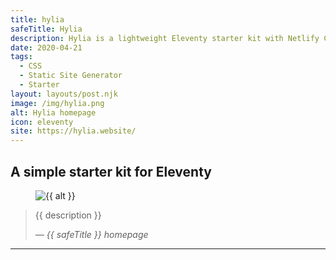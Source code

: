 ```yaml
---
title: hylia
safeTitle: Hylia
description: Hylia is a lightweight Eleventy starter kit with Netlify CMS pre-configured, so that you can one-click install a progressive, accessible blog in minutes. It also gives you a well organised starting point to extend yourself.
date: 2020-04-21
tags:
  - CSS
  - Static Site Generator
  - Starter
layout: layouts/post.njk
image: /img/hylia.png
alt: Hylia homepage
icon: eleventy
site: https://hylia.website/
---
```


<div class="box">

## A simple starter kit for Eleventy

<figure class="image">
<img alt="{{ alt }}" src="{{ image }}">
</figure>

> {{ description }}
>
> <cite>&mdash; {{ safeTitle }} homepage</cite>

</div>

---